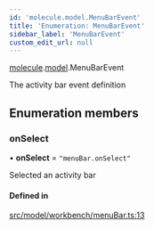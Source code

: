 ```yaml
---
id: 'molecule.model.MenuBarEvent'
title: 'Enumeration: MenuBarEvent'
sidebar_label: 'MenuBarEvent'
custom_edit_url: null
---
```


[molecule](../namespaces/molecule).[model](../namespaces/molecule.model).MenuBarEvent

The activity bar event definition

## Enumeration members

### onSelect

• **onSelect** = `"menuBar.onSelect"`

Selected an activity bar

#### Defined in

[src/model/workbench/menuBar.ts:13](https://github.com/DTStack/molecule/blob/b5324fcf/src/model/workbench/menuBar.ts#L13)
